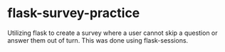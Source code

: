 # flask-survey-practice

Utilizing flask to create a survey where a user cannot skip a question or answer them out of turn. This was done using flask-sessions. 
